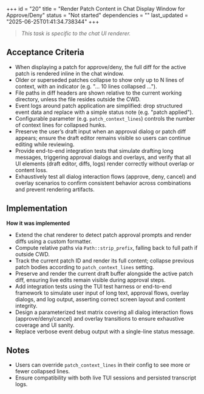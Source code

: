 +++
id = "20"
title = "Render Patch Content in Chat Display Window for Approve/Deny"
status = "Not started"
dependencies = ""
last_updated = "2025-06-25T01:41:34.738344"
+++

> *This task is specific to the chat UI renderer.*

## Acceptance Criteria

- When displaying a patch for approve/deny, the full diff for the active patch is rendered inline in the chat window.
- Older or superseded patches collapse to show only up to N lines of context, with an indicator (e.g. "... 10 lines collapsed ...").
- File paths in diff headers are shown relative to the current working directory, unless the file resides outside the CWD.
- Event logs around patch application are simplified: drop structured event data and replace with a simple status note (e.g. "patch applied").
- Configurable parameter (e.g. `patch_context_lines`) controls the number of context lines for collapsed hunks.
- Preserve the user’s draft input when an approval dialog or patch diff appears; ensure the draft editor remains visible so users can continue editing while reviewing.
- Provide end-to-end integration tests that simulate drafting long messages, triggering approval dialogs and overlays, and verify that all UI elements (draft editor, diffs, logs) render correctly without overlap or content loss.
- Exhaustively test all dialog interaction flows (approve, deny, cancel) and overlay scenarios to confirm consistent behavior across combinations and prevent rendering artifacts.

## Implementation

**How it was implemented**  
- Extend the chat renderer to detect patch approval prompts and render diffs using a custom formatter.
- Compute relative paths via `Path::strip_prefix`, falling back to full path if outside CWD.
- Track the current patch ID and render its full content; collapse previous patch bodies according to `patch_context_lines` setting.
- Preserve and render the current draft buffer alongside the active patch diff, ensuring live edits remain visible during approval steps.
- Add integration tests using the TUI test harness or end-to-end framework to simulate user input of long text, approval flows, overlay dialogs, and log output, asserting correct screen layout and content integrity.
- Design a parameterized test matrix covering all dialog interaction flows (approve/deny/cancel) and overlay transitions to ensure exhaustive coverage and UI sanity.
- Replace verbose event debug output with a single-line status message.

## Notes

- Users can override `patch_context_lines` in their config to see more or fewer collapsed lines.
- Ensure compatibility with both live TUI sessions and persisted transcript logs.